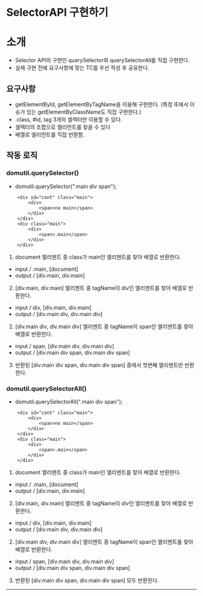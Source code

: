 SelectorAPI 구현하기
===============

# 소개

- Selector API의 구현인 querySelector와 querySelectorAll를 직접 구현한다.
- 실제 구현 전에 요구사항에 맞는 TC를 우선 작성 후 공유한다.

## 요구사항
- getElementById, getElementByTagName을 이용해 구현한다. (특정 IE에서 이슈가 있는 getElementByClassName도 직접 구현한다.)
- .class, #id, tag 3개의 셀렉터만 이용할 수 있다.
- 셀렉터의 조합으로 엘리먼트를 찾을 수 있다
- 배열로 엘리먼트를 직접 반환함.

## 작동 로직

### domutil.querySelector()

- domutil.querySelector(".main div span");
~~~
    <div id="cont" class="main">
        <div>
            <span>no main</span>
        </div>
    </div>
    <div class="main">
        <div>
            <span>.main</span>
        </div>
    </div>
~~~
1. document 엘리멘트 중 class가 main인 엘리멘트를 찾아 배열로 반환한다.
  - input / .main, [document]
  - output / [div.main, div.main]
2. [div.main, div.main] 엘리멘트 중 tagName이 div인 엘리멘트를 찾아 배열로 반환한다.
  - input / div, [div.main, div.main]
  - output / [div.main div, div.main div]
2. [div.main div, div.main div] 엘리멘트 중 tagName이 span인 엘리멘트를 찾아 배열로 반환한다.
  - input / span, [div.main div, div.main div]
  - output / [div.main div span, div.main div span]
3. 반환된 [div.main div span, div.main div span] 중에서 첫번째 엘리멘트만 반환한다.



### domutil.querySelectorAll()

- domutil.querySelectorAll(".main div span");
~~~
    <div id="cont" class="main">
        <div>
            <span>no main</span>
        </div>
    </div>
    <div class="main">
        <div>
            <span>.main</span>
        </div>
    </div>
~~~

1. document 엘리멘트 중 class가 main인 엘리멘트를 찾아 배열로 반환한다.
  - input / .main, [document]
  - output / [div.main, div.main]
2. [div.main, div.main] 엘리멘트 중 tagName이 div인 엘리멘트를 찾아 배열로 반환한다.
  - input / div, [div.main, div.main]
  - output / [div.main div, div.main div]
2. [div.main div, div.main div] 엘리멘트 중 tagName이 span인 엘리멘트를 찾아 배열로 반환한다.
  - input / span, [div.main div, div.main div]
  - output / [div.main div span, div.main div span]
3. 반환된 [div.main div span, div.main div span] 모두 반환한다.


- - -
